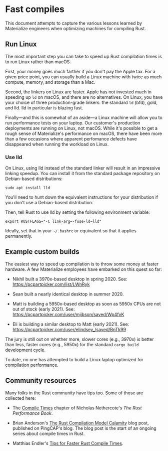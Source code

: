 # Fast compiles

This document attempts to capture the various lessons learned by Materialize
engineers when optimizing machines for compiling Rust.

## Run Linux

The most important step you can take to speed up Rust compilation times is to
run Linux rather than macOS.

First, your money goes much farther if you don't pay the Apple tax. For a given
price point, you can usually build a Linux machine with twice as much compute,
memory, and storage than a Mac.

Second, the linkers on Linux are faster. Apple has not invested much in speeding
up `ld` on macOS, and there are no alternatives. On Linux, you have your choice
of three production-grade linkers: the standard `ld` (bfd), gold, and lld. lld
in particular is blazing fast.

Finally—and this is somewhat of an aside—a Linux machine will allow you to run
performance tests on your laptop. Our customer's production deployments are
running on Linux, not macOS. While it's possible to get a rough sense of
Materialize's performance on macOS, there have been more than a few occasions
where apparent perfomance defects have disappeared when running the workload on
Linux.

### Use lld

On Linux, using lld instead of the standard linker will result in an impressive
linking speedup. You can install it from the standard package repository on
Debian-based distributions:

```shell
sudo apt install lld
```

You'll need to hunt down the equivalent instructions for your distribution if
you don't use a Debian-based distribution.

Then, tell Rust to use lld by setting the following environment variable:

```shell
export RUSTFLAGS="-C link-arg=-fuse-ld=lld"
```

Ideally, set that in your `~/.bashrc` or equivalent so that it applies
permanently.

## Example custom builds

The easiest way to speed up compilation is to throw some money at faster
hardware. A few Materialize employees have embarked on this quest so far:

  * Nikhil built a 3970x-based desktop in spring 2020.
    See: https://pcpartpicker.com/list/LWnRyk

  * Sean built a nearly identical desktop in summer 2020.

  * Matt is building a 5950x-based desktop as soon as 5950x CPUs
    are not out of stock (early 2021).
    See: https://pcpartpicker.com/user/mjibson/saved/Wp4fvK

  * Eli is building a similar desktop to Matt (early 2021).
    See: https://pcpartpicker.com/user/elindsey_/saved/BnTk99

The jury is still out on whether more, slower cores (e.g., 3970x) is better than
less, faster cores (e.g., 5950x) for the standard `cargo build` development
cycle.

To date, no one has attempted to build a Linux laptop optimized for compilation
performance.

## Community resources

Many folks in the Rust community have tips too. Some of those are collected
here:

  * The [Compile Times][nethercote] chapter of Nicholas Nethercote's *The Rust
    Performance Book*.

  * Brian Anderson's [The Rust Compilation Model Calamity][brson] blog post,
    published on PingCAP's blog. The blog post is the start of an ongoing series
    about compile times in Rust.

  * Matthias Endler's [Tips for Faster Rust Compile Times][endler].

[brson]: https://pingcap.com/blog/rust-compilation-model-calamity
[endler]: https://endler.dev/2020/rust-compile-times/
[nethercote]: https://nnethercote.github.io/perf-book/compile-times.html
